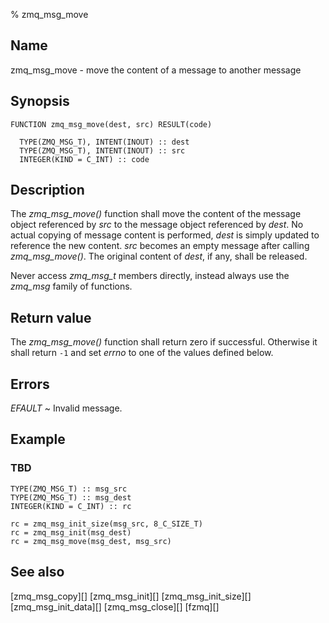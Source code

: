% zmq_msg_move


Name
----

zmq_msg_move - move the content of a message to another message


Synopsis
--------

~~~{.synopsis}
FUNCTION zmq_msg_move(dest, src) RESULT(code)

  TYPE(ZMQ_MSG_T), INTENT(INOUT) :: dest
  TYPE(ZMQ_MSG_T), INTENT(INOUT) :: src
  INTEGER(KIND = C_INT) :: code
~~~


Description
-----------

The *zmq_msg_move()* function shall move the content of the message object
referenced by _src_ to the message object referenced by _dest_.  No actual
copying of message content is performed, _dest_ is simply updated to reference
the new content.  _src_ becomes an empty message after calling
*zmq_msg_move()*.  The original content of _dest_, if any, shall be released.

Never access *zmq_msg_t* members directly, instead always use the *zmq_msg*
family of functions.


Return value
------------

The *zmq_msg_move()* function shall return zero if successful.  Otherwise it
shall return `-1` and set _errno_ to one of the values defined below.


Errors
------

*EFAULT*
  ~ Invalid message.


Example
-------

### TBD

~~~{.example}
TYPE(ZMQ_MSG_T) :: msg_src
TYPE(ZMQ_MSG_T) :: msg_dest
INTEGER(KIND = C_INT) :: rc

rc = zmq_msg_init_size(msg_src, 8_C_SIZE_T)
rc = zmq_msg_init(msg_dest)
rc = zmq_msg_move(msg_dest, msg_src)
~~~

See also
--------

[zmq_msg_copy][]
[zmq_msg_init][]
[zmq_msg_init_size][]
[zmq_msg_init_data][]
[zmq_msg_close][]
[fzmq][]
